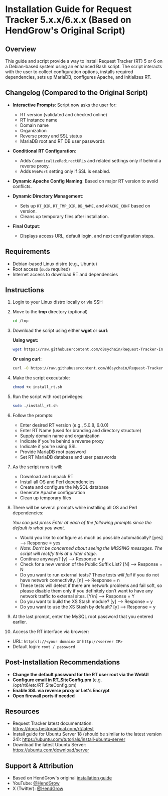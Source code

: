 # Installation Guide for Request Tracker 5.x.x/6.x.x (Based on HendGrow's Original Script)

## Overview

This guide and script provide a way to install Request Tracker (RT) 5 or 6 on a Debian-based system using an enhanced Bash script. The script interacts with the user to collect configuration options, installs required dependencies, sets up MariaDB, configures Apache, and initializes RT.

## Changelog (Compared to the Original Script)

* **Interactive Prompts**: Script now asks the user for:

  * RT version (validated and checked online)
  * RT instance name
  * Domain name
  * Organization
  * Reverse proxy and SSL status
  * MariaDB root and RT DB user passwords

* **Conditional RT Configuration**:

  * Adds `CanonicalizeRedirectURLs` and related settings only if behind a reverse proxy.
  * Adds `WebPort` setting only if SSL is enabled.

* **Dynamic Apache Config Naming**: Based on major RT version to avoid conflicts.

* **Dynamic Directory Management**:

  * Sets up `RT_DIR`, `RT_TMP_DIR`, `DB_NAME`, and `APACHE_CONF` based on version.
  * Cleans up temporary files after installation.

* **Final Output**:

  * Displays access URL, default login, and next configuration steps.

## Requirements

* Debian-based Linux distro (e.g., Ubuntu)
* Root access (`sudo` required)
* Internet access to download RT and dependencies

## Instructions

1. Login to your Linux distro locally or via SSH

2. Move to the **tmp** directory (optional)

   ```bash
   cd /tmp
   ```
3. Download the script using either **wget** or **curl**:

   **Using wget:**
   ```bash
   wget https://raw.githubusercontent.com/d8sychain/Request-Tracker-Install-Script/main/install_rt.sh
   ```

   **Or using curl:**
   ```bash
   curl -O https://raw.githubusercontent.com/d8sychain/Request-Tracker-Install-Script/main/install_rt.sh
   ```

4. Make the script executable:

   ```bash
   chmod +x install_rt.sh
   ```

5. Run the script with root privileges:

   ```bash
   sudo ./install_rt.sh
   ```

6. Follow the prompts:

   * Enter desired RT version (e.g., 5.0.8, 6.0.0)
   * Enter RT Name (used for branding and directory structure)
   * Supply domain name and organization
   * Indicate if you're behind a reverse proxy
   * Indicate if you're using SSL
   * Provide MariaDB root password
   * Set RT MariaDB database and user passwords

7. As the script runs it will:

   * Download and unpack RT
   * Install all OS and Perl dependencies
   * Create and configure the MySQL database
   * Generate Apache configuration
   * Clean up temporary files

8. There will be several prompts while installing all OS and Perl dependencies:

     *You can just press Enter at each of the following prompts since the default is what you want.*
   * Would you like to configure as much as possible automatically? [yes] –> Response = yes
   * *Note: Don’t be concerned about seeing the MISSING messages. The script will rectify this at a later stage.*
   * Continue anyways? [y] –> Response = y
   * Check for a new version of the Public Suffix List? [N] –> Response = N
   * Do you want to run external tests? These tests *will* *fail* if you do not have network connectivity. [n] –> Response = n
   * These tests will detect if there are network problems and fail soft, so please disable them only if you definitely don’t want to have any network traffic to external sites. [Y/n] –> Response = Y
   * Do you want to build the XS Stash module? [y] –> Response = y
   * Do you want to use the XS Stash by default? [y] –> Response = y

9. At the last prompt, enter the MySQL root password that you entered earlier.

10. Access the RT interface via browser:

   * URL: `http(s)://<your domain>` or `http://<server IP>`
   * Default login: `root / password`

## Post-Installation Recommendations 

* **Change the default password for the RT user root via the WebUI**
* **Configure email in RT\_SiteConfig.pm** (e.g. /opt/rt6/etc/RT_SiteConfig.pm)
* **Enable SSL via reverse proxy or Let's Encrypt**
* **Open firewall ports if needed**

## Resources
* Request Tracker latest documentation: https://docs.bestpractical.com/rt/latest
* Install guide for Ubuntu Server 18 (should be similar to the latest version 24): https://ubuntu.com/tutorials/install-ubuntu-server
* Download the latest Ubuntu Server: https://ubuntu.com/download/server

## Support & Attribution

* Based on HendGrow's original [installation guide](https://hendgrow.com/2025/03/22/45-request-tracker-one-script-install/)
* YouTube: [@HendGrow](https://www.youtube.com/@HendGrow)
* X (Twitter): [@HendGrow](https://x.com/HendGrow)
